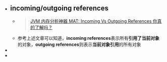 - ## incoming/outgoing references
	- > [JVM 内存分析神器 MAT: Incoming Vs Outgoing References 你真的了解吗？](https://cloud.tencent.com/developer/article/1530223)
	- 参考上述文章可以知道，**incoming references**表示所有**引用了当前对象**的对象，**outgoing references**则表示**当前对象引用**的所有对象
-
-